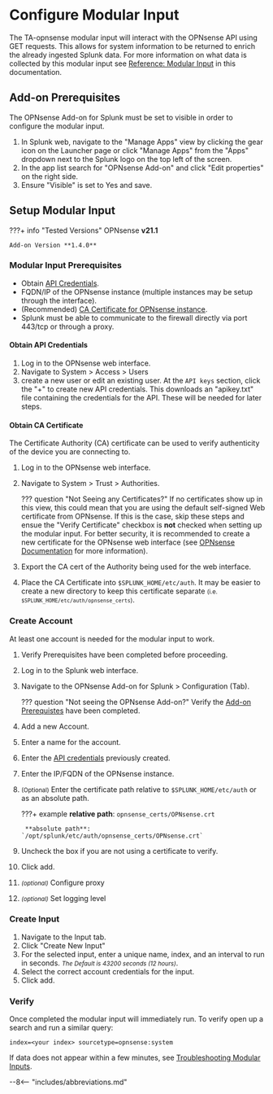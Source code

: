 # Configure Modular Input

The TA-opnsense modular input will interact with the OPNsense API using GET requests. This allows for system information to be returned to enrich the already ingested Splunk data. For more information on what data is collected by this modular input see [Reference: Modular Input](../../../reference/reference-mod-input/) in this documentation.

## Add-on Prerequisites

The OPNsense Add-on for Splunk must be set to visible in order to configure the modular input.

1. In Splunk web, navigate to the "Manage Apps" view by clicking the gear icon on the Launcher page or click "Manage Apps" from the "Apps" dropdown next to the Splunk logo on the top left of the screen.
1. In the app list search for "OPNsense Add-on" and click "Edit properties" on the right side.
1. Ensure "Visible" is set to Yes and save.

## Setup Modular Input

???+ info "Tested Versions"
    OPNsense **v21.1**

    Add-on Version **1.4.0**


### Modular Input Prerequisites

* Obtain [API Credentials](#obtain-api-credentials).
* FQDN/IP of the OPNsense instance (multiple instances may be setup through the interface).
* (Recommended) [CA Certificate for OPNsense instance](#obtain-ca-certificate).
* Splunk must be able to communicate to the firewall directly via port 443/tcp or through a proxy.

#### Obtain API Credentials

1. Log in to the OPNsense web interface.
1. Navigate to System > Access > Users
1. create a new user or edit an existing user. At the `API keys` section, click the "+" to create new API credentials. This downloads an "apikey.txt" file containing the credentials for the API. These will be needed for later steps.

#### Obtain CA Certificate

The Certificate Authority (CA) certificate can be used to verify authenticity of the device you are connecting to. 

1. Log in to the OPNsense web interface.
1. Navigate to System > Trust > Authorities.

    ??? question "Not Seeing any Certificates?"
        If no certificates show up in this view, this could mean that you are using the default self-signed Web certificate from OPNsense. If this is the case, skip these steps and ensue the "Verify Certificate" checkbox is **not** checked when setting up the modular input. For better security, it is recommended to create a new certificate for the OPNsense web interface (see [OPNsense Documentation](https://docs.opnsense.org/manual/certificates.html) for more information).

1. Export the CA cert of the Authority being used for the web interface.
1. Place the CA Certificate into `$SPLUNK_HOME/etc/auth`. It may be easier to create a new directory to keep this certificate separate <small>(i.e. `$SPLUNK_HOME/etc/auth/opnsense_certs`)</small>.

### Create Account

At least one account is needed for the modular input to work.

1. Verify Prerequisites have been completed before proceeding.
1. Log in to the Splunk web interface.
1. Navigate to the OPNsense Add-on for Splunk > Configuration (Tab).

    ??? question "Not seeing the OPNsense Add-on?"
        Verify the [Add-on Prerequistes](#add-on-prerequisites) have been completed.

1. Add a new Account.
1. Enter a name for the account.
1. Enter the [API credentials](#obtain-api-credentials) previously created.
1. Enter the IP/FQDN of the OPNsense instance.
1. <small>(Optional)</small> Enter the certificate path relative to `$SPLUNK_HOME/etc/auth` or as an absolute path.

    ???+ example
        **relative path**: `opnsense_certs/OPNsense.crt`

        **absolute path**: `/opt/splunk/etc/auth/opnsense_certs/OPNsense.crt`

1. Uncheck the box if you are not using a certificate to verify.
1. Click add.
1. <small>_(optional)_</small> Configure proxy
1. <small>_(optional)_</small> Set logging level

### Create Input

1. Navigate to the Input tab.
1. Click "Create New Input"
1. For the selected input, enter a unique name, index, and an interval to run in seconds. <small>_The Default is 43200 seconds (12 hours)_</small>.
1. Select the correct account credentials for the input.
6. Click add.

### Verify

Once completed the modular input will immediately run. To verify open up a search and run a similar query:

```shell
index=<your index> sourcetype=opnsense:system
```

If data does not appear within a few minutes, see [Troubleshooting Modular Inputs](../troubleshooting/troubleshoot-modinputs.md).

--8<-- "includes/abbreviations.md"
